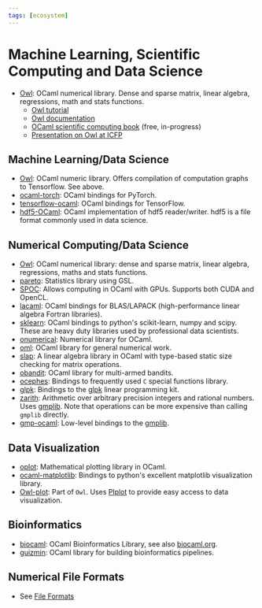 ```yaml
---
tags: [ecosystem]
---
```


# Machine Learning, Scientific Computing and Data Science

* [Owl](https://ocaml.xyz):
OCaml numerical library.
Dense and sparse matrix, linear algebra, regressions, math and stats functions.
  * [Owl tutorial](https://ocaml.xyz/book)
  * [Owl documentation](https://ocaml.xyz/package/index.html)
  * [OCaml scientific computing book](https://ocaml.xyz/book/) (free, in-progress)
  * [Presentation on Owl at ICFP](https://www.youtube.com/watch?v=Jyv3tJD1N3o&t=311s)

## Machine Learning/Data Science

* [Owl](https://ocaml.xyz):
OCaml numeric library. Offers compilation of computation graphs to Tensorflow. See above.
* [ocaml-torch](https://github.com/LaurentMazare/ocaml-torch):
OCaml bindings for PyTorch.
* [tensorflow-ocaml](https://github.com/LaurentMazare/tensorflow-ocaml):
OCaml bindings for TensorFlow.
* [hdf5-OCaml](https://github.com/vbrankov/hdf5-ocaml):
OCaml implementation of hdf5 reader/writer. hdf5 is a file format commonly used in data science.

## Numerical Computing/Data Science

* [Owl](https://ocaml.xyz):
OCaml numerical library: dense and sparse matrix, linear algebra, regressions, maths and stats functions.
* [pareto](https://github.com/superbobry/pareto):
Statistics library using GSL.
* [SPOC](https://mathiasbourgoin.github.io/SPOC/):
Allows computing in OCaml with GPUs.
Supports both CUDA and OpenCL.
* [lacaml](https://mmottl.github.io/lacaml/):
OCaml bindings for BLAS/LAPACK (high-performance linear algebra Fortran libraries).
* [sklearn](https://github.com/lehy/ocaml-sklearn):
OCaml bindings to python's scikit-learn, numpy and scipy.
These are heavy duty libraries used by professional data scientists.
* [onumerical](https://github.com/cheshire/onumerical):
Numerical library for OCaml.
* [oml](https://github.com/hammerlab/oml):
OCaml library for general numerical work.
* [slap](https://github.com/akabe/slap):
A linear algebra library in OCaml with type-based static size checking for matrix operations.
* [obandit](http://freux.fr/oss/obandit.html):
OCaml library for multi-armed bandits.
* [ocephes](https://github.com/rleonid/ocephes):
Bindings to frequently used `C` special functions library.
* [glpk](https://github.com/smimram/ocaml-glpk):
Bindings to the [glpk](http://www.gnu.org/software/glpk/glpk.html) linear programming kit.
* [zarith](https://github.com/ocaml/Zarith):
Arithmetic over arbitrary precision integers and rational numbers.
Uses [gmplib](https://gmplib.org/).
Note that operations can be more expensive than calling `gmplib` directly.
* [gmp-ocaml](https://github.com/ytomino/gmp-ocaml):
Low-level bindings to the [gmplib](https://gmplib.org/).

## Data Visualization

* [oplot](https://github.com/sanette/oplot):
Mathematical plotting library in OCaml.
* [ocaml-matplotlib](https://github.com/LaurentMazare/ocaml-matplotlib):
Bindings to python's excellent matplotlib visualization library.
* [Owl-plot](https://github.com/owlbarn/owl/wiki/Tutorial:-How-to-Plot-in-Owl%3F):
Part of `Owl`. Uses [Plplot](http://plplot.sourceforge.net/index.php)
to provide easy access to data visualization.

## Bioinformatics

* [biocaml](https://github.com/biocaml/biocaml):
OCaml Bioinformatics Library, see also [biocaml.org](http://biocaml.org).
* [guizmin](https://github.com/pveber/guizmin):
OCaml library for building bioinformatics pipelines.

## Numerical File Formats

* See [File Formats](file_formats.md#data-science)

